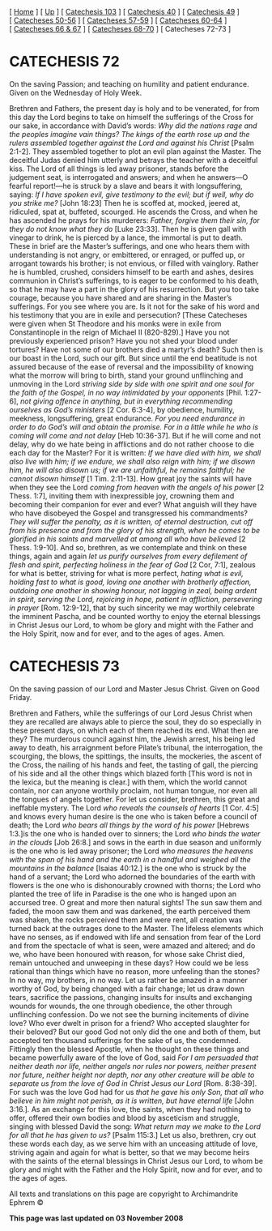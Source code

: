 \[ [Home](index.md) \] \[ [Up](lent.md) \] \[ [Catechesis 103](catechesis_103.md) \] \[ [Catechesis 40](ths40.md) \] \[ [Catechesis 49](catechesis_49.md) \] \[ [Catecheses 50-56](ths50-56.md) \] \[ [Catecheses 57-59](ths57-59.md) \] \[ [Catecheses 60-64](ths60-64.md) \] \[ [Catecheses 66 & 67](ths66-67.md) \] \[ [Catecheses 68-70](ths68-70.md) \] \[ Catecheses 72-73 \]

CATECHESIS 72
=============

On the saving Passion; and teaching on humility and patient endurance. Given on the Wednesday of Holy Week.

Brethren and Fathers, the present day is holy and to be venerated, for from this day the Lord begins to take on himself the sufferings of the Cross for our sake, in accordance with David’s words: *Why did the nations rage and the peoples imagine vain things? The kings of the earth rose up and the rulers assembled together against the Lord and against his Christ* \[Psalm 2:1-2\]. They assembled together to plot an evil plan against the Master. The deceitful Judas denied him utterly and betrays the teacher with a deceitful kiss. The Lord of all things is led away prisoner, stands before the judgement seat, is interrogated and answers; and when he answers—O fearful report!—he is struck by a slave and bears it with longsuffering, saying: *If I have spoken evil, give testimony to the evil; but if well, why do you strike me?* \[John 18:23\] Then he is scoffed at, mocked, jeered at, ridiculed, spat at, buffeted, scourged. He ascends the Cross, and when he has ascended he prays for his murderers: *Father, forgive them their sin, for they do not know what they do* \[Luke 23:33\]. Then he is given gall with vinegar to drink, he is pierced by a lance, the immortal is put to death. These in brief are the Master’s sufferings, and one who hears them with understanding is not angry, or embittered, or enraged, or puffed up, or arrogant towards his brother; is not envious, or filled with vainglory. Rather he is humbled, crushed, considers himself to be earth and ashes, desires communion in Christ’s sufferings, to is eager to be conformed to his death, so that he may have a part in the glory of his resurrection. But you too take courage, because you have shared and are sharing in the Master’s sufferings. For you see where you are. Is it not for the sake of his word and his testimony that you are in exile and persecution? \[These Catecheses were given when St Theodore and his monks were in exile from Constantinople in the reign of Michael II (820-829).\] Have you not previously experienced prison? Have you not shed your blood under tortures? Have not some of our brothers died a martyr’s death? Such then is our boast in the Lord, such our gift. But since until the end beatitude is not assured because of the ease of reversal and the impossibility of knowing what the morrow will bring to birth, stand your ground unflinching and unmoving in the Lord *striving side by side with one spirit and one soul for the faith of the Gospel, in no way intimidated by your opponents* \[Phil. 1:27-6\], *not giving offence in anything, but in everything recommending ourselves as God’s ministers* \[2 Cor. 6:3-4\], by obedience, humility, meekness, longsuffering, great endurance. *For you need endurance in order to do God’s will and obtain the promise. For in a little while he who is coming will come and not delay* \[Heb 10:36-37\]. But if he will come and not delay, why do we hate being in afflictions and do not rather choose to die each day for the Master? For it is written: *If we have died with him, we shall also live with him; if we endure, we shall also reign with him; if we disown him, he will also disown us; if we are unfaithful, he remains faithful; he cannot disown himself* \[1 Tim. 2:11-13\]. How great joy the saints will have when they see the Lord *coming from heaven with the angels of his power* \[2 Thess. 1:7\], inviting them with inexpressible joy, crowning them and becoming their companion for ever and ever? What anguish will they have who have disobeyed the Gospel and transgressed his commandments? *They will suffer the penalty, as it is written, of eternal destruction, cut off from his presence and from the glory of his strength, when he comes to be glorified in his saints and marvelled at among all who have believed* \[2 Thess. 1:9-10\]. And so, brethren, as we contemplate and think on these things, again and again *let us purify ourselves from every defilement of flesh and spirit, perfecting holiness in the fear of God* \[2 Cor, 7:1\], zealous for what is better, striving for what is more perfect, *hating what is evil, holding fast to what is good, loving one another with brotherly affection, outdoing one another in showing honour, not lagging in zeal, being ardent in spirit, serving the Lord, rejoicing in hope, patient in affliction, persevering in prayer* \[Rom. 12:9-12\], that by such sincerity we may worthily celebrate the imminent Pascha, and be counted worthy to enjoy the eternal blessings in Christ Jesus our Lord, to whom be glory and might with the Father and the Holy Spirit, now and for ever, and to the ages of ages. Amen.

CATECHESIS 73
=============

On the saving passion of our Lord and Master Jesus Christ. Given on Good Friday.

Brethren and Fathers, while the sufferings of our Lord Jesus Christ when they are recalled are always able to pierce the soul, they do so especially in these present days, on which each of them reached its end. What then are they? The murderous council against him, the Jewish arrest, his being led away to death, his arraignment before Pilate’s tribunal, the interrogation, the scourging, the blows, the spittings, the insults, the mockeries, the ascent of the Cross, the nailing of his hands and feet, the tasting of gall, the piercing of his side and all the other things which blazed forth \[This word is not in the lexica, but the meaning is clear.\] with them, which the world cannot contain, nor can anyone worthily proclaim, not human tongue, nor even all the tongues of angels together. For let us consider, brethren, this great and ineffable mystery. The Lord *who reveals the counsels of hearts* \[1 Cor. 4:5\] and knows every human desire is the one who is taken before a council of death; the Lord *who bears all things by the word of his power* \[Hebrews 1:3.\]is the one who is handed over to sinners; the Lord *who binds the water in the clouds* \[Job 26:8.\] and sows in the earth in due season and uniformly is the one who is led away prisoner; the Lord *who measures the heavens with the span of his hand and the earth in a handful and weighed all the mountains in the balance* \[Isaias 40:12.\] is the one who is struck by the hand of a servant; the Lord who adorned the boundaries of the earth with flowers is the one who is dishonourably crowned with thorns; the Lord who planted the tree of life in Paradise is the one who is hanged upon an accursed tree. O great and more then natural sights! The sun saw them and faded, the moon saw them and was darkened, the earth perceived them was shaken, the rocks perceived them and were rent, all creation was turned back at the outrages done to the Master. The lifeless elements which have no senses, as if endowed with life and sensation from fear of the Lord and from the spectacle of what is seen, were amazed and altered; and do we, who have been honoured with reason, for whose sake Christ died, remain untouched and unweeping in these days? How could we be less rational than things which have no reason, more unfeeling than the stones? In no way, my brothers, in no way. Let us rather be amazed in a manner worthy of God, by being changed with a fair change; let us draw down tears, sacrifice the passions, changing insults for insults and exchanging wounds for wounds, the one through obedience, the other through unflinching confession. Do we not see the burning incitements of divine love? Who ever dwelt in prison for a friend? Who accepted slaughter for their beloved? But our good God not only did the one and both of them, but accepted ten thousand sufferings for the sake of us, the condemned. Fittingly then the blessed Apostle, when he thought on these things and became powerfully aware of the love of God, said *For I am persuaded that neither death nor life, neither angels nor rules nor powers, neither present nor future, neither height nor depth, nor any other creature will be able to separate us from the love of God in Christ Jesus our Lord* \[Rom. 8:38-39\]. For such was the love God had for us *that he gave his only Son, that all who believe in him might not perish, as it is written, but have eternal life* \[John 3:16.\]*.* As an exchange for this love, the saints, when they had nothing to offer, offered their own bodies and blood by asceticism and struggle, singing with blessed David the song: *What return may we make to the Lord for all that he has given to us?* \[Psalm 115:3.\] Let us also, brethren, cry out these words each day, as we serve him with an unceasing attitude of love, striving again and again for what is better, so that we may become heirs with the saints of the eternal blessings in Christ Jesus our Lord, to whom be glory and might with the Father and the Holy Spirit, now and for ever, and to the ages of ages. 

All texts and translations on this page are copyright to Archimandrite Ephrem ©

**This page was last updated on 03 November 2008**
